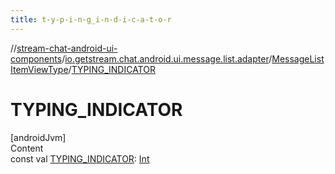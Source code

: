 ```yaml
---
title: t-y-p-i-n-g_i-n-d-i-c-a-t-o-r
---
```

//[stream-chat-android-ui-components](../../../index.md)/[io.getstream.chat.android.ui.message.list.adapter](../index.md)/[MessageListItemViewType](index.md)/[TYPING_INDICATOR](TYPING_INDICATOR.md)



# TYPING_INDICATOR  
[androidJvm]  
Content  
const val [TYPING_INDICATOR](TYPING_INDICATOR.md): [Int](https://kotlinlang.org/api/latest/jvm/stdlib/kotlin/-int/index.html)  



